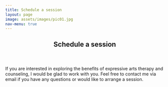 ```yaml
---
title: Schedule a session
layout: page
image: assets/images/pic01.jpg
nav-menu: true
---
```


<!-- Main -->
<div id="main" class="alt">

<!-- One -->
<section id="one">
	<div class="inner">
		<header class="major">
			<h1>Schedule a session</h1>
		</header>

<!-- Content -->
<p>If you are interested in exploring the benefits of expressive arts therapy and counseling, I would be glad to work with you. Feel free to contact me via email if you have any questions or would like to arrange a session.</p>
